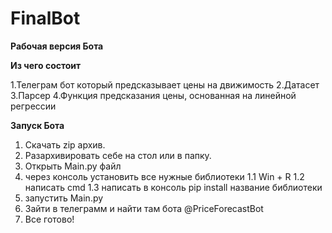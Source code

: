 # FinalBot

**Рабочая версия Бота**

**Из чего состоит**
   
   1.Телеграм бот который предсказывает цены на движимость
   2.Датасет
   3.Парсер
   4.Функция предсказания цены, основанная на линейной регрессии



**Запуск Бота**

1. Скачать zip архив.
2. Разархивировать себе на стол или в папку.
3. Открыть Main.py файл
4. через консоль установить все нужные библиотеки
   1.1 Win + R
   1.2 написать cmd
   1.3 написать в консоль pip install название библиотеки
5. запустить Main.py
6. Зайти в телеграмм и найти там бота @PriceForecastBot
7. Все готово!
